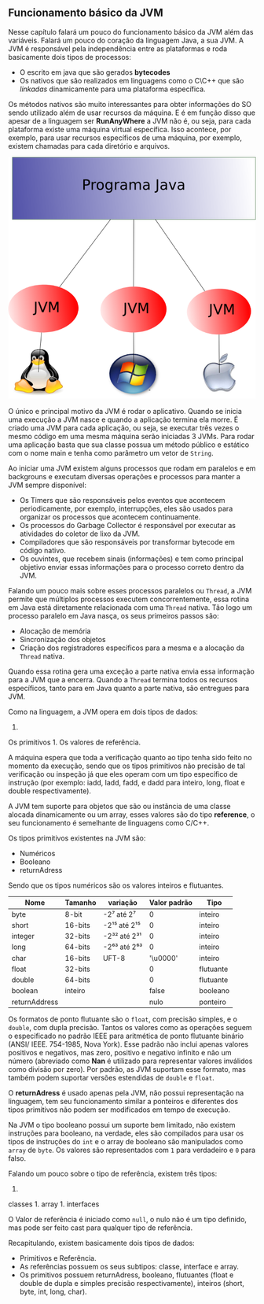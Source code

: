 ## Funcionamento básico da JVM


Nesse capítulo falará um pouco do funcionamento básico da JVM além das variáveis. Falará um pouco do coração da linguagem Java, a sua JVM. A JVM é responsável pela independência entre as plataformas e roda basicamente dois tipos de processos: 

* O escrito em java que são gerados **bytecodes** 
* Os nativos que são realizados em linguagens como o C\C++ que são *linkadas* dinamicamente para uma plataforma específica.

Os métodos nativos são muito interessantes para obter informações do SO sendo utilizado além de usar recursos da máquina. E é em função disso que apesar de a linguagem ser **RunAnyWhere** a JVM não é, ou seja, para cada plataforma existe uma máquina virtual específica. Isso acontece, por exemplo, para usar recursos específicos de uma máquina, por exemplo, existem chamadas para cada diretório e arquivos.


![A JVM precisa ser compilada para uma plataforma específica.](imagens/chapter_2_1.png)




O único e principal motivo da JVM é rodar o aplicativo. Quando se inicia uma execução a JVM nasce e quando a aplicação termina ela morre. É criado uma JVM para cada aplicação, ou seja, se executar três vezes o mesmo código em uma mesma máquina serão iniciadas 3 JVMs. Para rodar uma aplicação basta que sua classe possua um método público e estático com o nome main e tenha como parâmetro um vetor de `String`.


Ao iniciar uma JVM existem alguns processos que rodam em paralelos e em backgrouns e executam diversas operações e processos para manter a JVM sempre disponível: 


* Os Timers que são responsáveis pelos eventos que acontecem periodicamente, por exemplo, interrupções, eles são usados para organizar os processos que acontecem continuamente. 
* Os processos do Garbage Collector é responsável por executar as atividades do coletor de lixo da JVM.
* Compiladores que são responsáveis por transformar bytecode em código nativo.
* Os ouvintes, que recebem sinais (informações) e tem como principal objetivo enviar essas informações para o processo correto dentro da JVM.
 

Falando um pouco mais sobre esses processos paralelos ou `Thread`, a JVM permite que múltiplos processos executem concorrentemente, essa rotina em Java está diretamente relacionada com uma `Thread` nativa. Tão logo um processo paralelo em Java nasça, os seus primeiros passos são:

* Alocação de memória
* Sincronização dos objetos
* Criação dos registradores específicos para a mesma e a alocação da `Thread` nativa. 
 
Quando essa rotina gera uma exceção a parte nativa envia essa informação para a JVM que a encerra. Quando a `Thread` termina todos os recursos específicos, tanto para em Java quanto a parte nativa, são entregues para JVM.

Como na linguagem, a JVM opera em dois tipos de dados: 

1. 
Os primitivos
1. 
Os valores de referência. 


A máquina espera que toda a verificação quanto ao tipo tenha sido feito no momento da execução, sendo que os tipos primitivos não precisão de tal verificação ou inspeção já que eles operam com um tipo específico de instrução (por exemplo: iadd, ladd, fadd, e dadd para inteiro, long, float e double respectivamente).

A JVM tem suporte para objetos que são ou instância de uma classe alocada dinamicamente ou um array, esses valores são do tipo **reference**, o seu funcionamento é semelhante de linguagens como C/C++.

Os tipos primitivos existentes na JVM são: 

* Numéricos
* Booleano 
* returnAdress

Sendo que os tipos numéricos são os valores inteiros e flutuantes.

|Nome|Tamanho|variação|Valor padrão|Tipo|
| -- | -- | -- | -- | -- |
|byte|8-bit|-2⁷  até 2⁷|0|inteiro|
|short|16-bits|-2¹⁵ até  2¹⁵|0|inteiro|
|integer|32-bits|-2³² até 2³¹|0|inteiro|
|long|64-bits|-2⁶³ até 2⁶³|0|inteiro|
|char|16-bits|UFT-8|'\u0000'|inteiro|
|float|32-bits||0|flutuante|
|double|64-bits||0|flutuante|
|boolean|inteiro||false|booleano|
|returnAddress|||nulo|ponteiro|

Os formatos de ponto flutuante são o `float`, com precisão simples, e o `double`, com dupla precisão. Tantos os valores como as operações seguem o especificado no padrão IEEE para aritmética de ponto flutuante binário (ANSI/ IEEE. 754-1985, Nova York). Esse padrão não inclui apenas valores positivos e negativos, mas zero, positivo e negativo infinito e não um número (abreviado como **Nan** é utilizado para representar valores inválidos como divisão por zero). Por padrão, as JVM suportam esse formato, mas também podem suportar versões estendidas de `double` e `float`.

O **returnAdress** é usado apenas pela JVM, não possui representação na linguagem, tem seu funcionamento similar a ponteiros e diferentes dos tipos primitivos não podem ser modificados em tempo de execução.

Na JVM o tipo booleano possui um suporte bem limitado, não existem instruções para booleano, na verdade, eles são compilados para usar os tipos de instruções do `int` e o array de booleano são manipulados como `array` de `byte`. Os valores são representados com `1` para verdadeiro e `0` para falso.

Falando um pouco sobre o tipo de referência, existem três tipos: 

1. 
classes
1. 
array
1. 
interfaces


O Valor de referência é iniciado como `null`, o nulo não é um tipo definido, mas pode ser feito cast para qualquer tipo de referência.
	
Recapitulando, existem basicamente dois tipos de dados:

* Primitivos e Referência. 
* As referências possuem os seus subtipos: classe, interface e array.
* Os primitivos possuem returnAdress, booleano, flutuantes (float e double de dupla e simples precisão respectivamente), inteiros (short, byte, int, long, char).